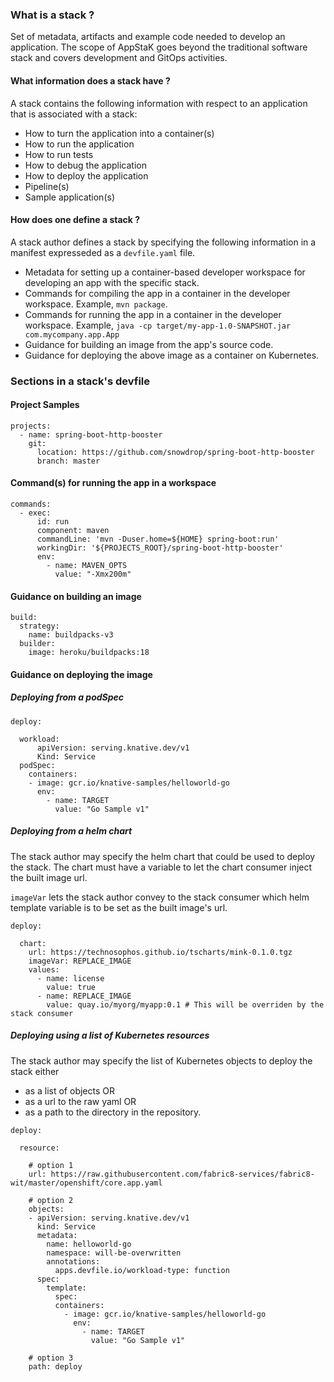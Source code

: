 ### What is a stack ?

Set of metadata, artifacts and example code needed to develop an application. 
The scope of AppStaK goes beyond the traditional software stack and covers development 
and GitOps activities.

#### What information does a stack have ?

A stack contains the following information with respect to an application 
that is associated with a stack:

* How to turn the application into a container(s)
* How to run the application
* How to run tests
* How to debug the application
* How to deploy the application
* Pipeline(s)
* Sample application(s)


#### How does one define a stack ?

A stack author defines a stack by specifying the following information in a manifest expresseded 
as a `devfile.yaml` file.

* Metadata for setting up a container-based developer workspace for developing an app with the 
specific stack.
* Commands for compiling the app in a container in the developer workspace. 
Example, `mvn package`.
* Commands for running the app in a container in the developer workspace. 
Example, `java -cp target/my-app-1.0-SNAPSHOT.jar com.mycompany.app.App` 
* Guidance for building an image from the app's source code.
* Guidance for deploying the above image as a container on Kubernetes.


### Sections in a stack's devfile

#### Project Samples

```
projects:
  - name: spring-boot-http-booster
    git:
      location: https://github.com/snowdrop/spring-boot-http-booster
      branch: master
```

#### Command(s) for running the app in a workspace

```
commands:
  - exec:
      id: run
      component: maven
      commandLine: 'mvn -Duser.home=${HOME} spring-boot:run'
      workingDir: '${PROJECTS_ROOT}/spring-boot-http-booster'
      env:
        - name: MAVEN_OPTS
          value: "-Xmx200m"
```

#### Guidance on building an image 

```
build:
  strategy:
    name: buildpacks-v3 
  builder:
    image: heroku/buildpacks:18
```
   
#### Guidance on deploying the image

##### Deploying from a podSpec

```
deploy:

  workload:
      apiVersion: serving.knative.dev/v1
      Kind: Service   
  podSpec:
    containers:
    - image: gcr.io/knative-samples/helloworld-go
      env:
        - name: TARGET
          value: "Go Sample v1"
```

##### Deploying from a helm chart

The stack author may specify the helm chart that could be used to deploy the stack.
The chart must have a variable to let the chart consumer inject the built image url.

`imageVar` lets the stack author convey to the stack consumer which helm template variable 
is to be set as the built image's url.

```
deploy:

  chart:
    url: https://technosophos.github.io/tscharts/mink-0.1.0.tgz
    imageVar: REPLACE_IMAGE
    values:
      - name: license
        value: true 
      - name: REPLACE_IMAGE 
        value: quay.io/myorg/myapp:0.1 # This will be overriden by the stack consumer
```

##### Deploying using a list of Kubernetes resources

The stack author may specify the list of Kubernetes objects to deploy the stack either 
* as a list of objects OR 
* as a url to the raw yaml OR
* as a path to the directory in the repository.

```
deploy:

  resource:
  
    # option 1
    url: https://raw.githubusercontent.com/fabric8-services/fabric8-wit/master/openshift/core.app.yaml

    # option 2
    objects:
    - apiVersion: serving.knative.dev/v1
      kind: Service
      metadata:
        name: helloworld-go
        namespace: will-be-overwritten
        annotations:
          apps.devfile.io/workload-type: function
      spec:
        template:
          spec:
          containers:
            - image: gcr.io/knative-samples/helloworld-go
              env:
                - name: TARGET
                  value: "Go Sample v1"
        
    # option 3
    path: deploy 
```

